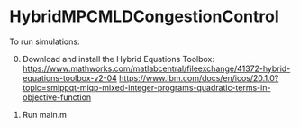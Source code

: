 # HybridMPCMLDCongestionControl

To run simulations:


0) Download and install the Hybrid Equations Toolbox:
    https://www.mathworks.com/matlabcentral/fileexchange/41372-hybrid-equations-toolbox-v2-04
    https://www.ibm.com/docs/en/icos/20.1.0?topic=smippqt-miqp-mixed-integer-programs-quadratic-terms-in-objective-function
    
1) Run main.m

